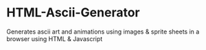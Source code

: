 # HTML-Ascii-Generator
Generates ascii art and animations using images &amp; sprite sheets in a browser using HTML &amp; Javascript
